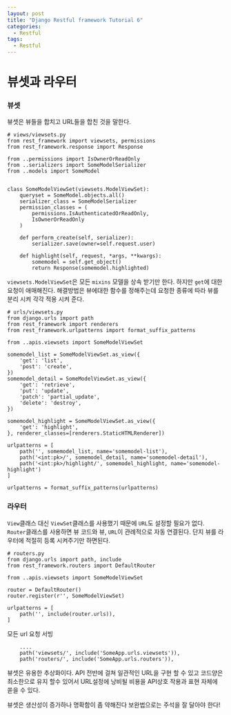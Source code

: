 ```yaml
---
layout: post
title: "Django Restful framework Tutorial 6"
categories:
  - Restful
tags:
  - Restful
---
```


# 뷰셋과 라우터

### 뷰셋

뷰셋은 뷰들을 합치고 URL들을 합친 것을 말한다.
```
# views/viewsets.py
from rest_framework import viewsets, permissions
from rest_framework.response import Response

from ..permissions import IsOwnerOrReadOnly
from ..serializers import SomeModelSerializer
from ..models import SomeModel


class SomeModelViewSet(viewsets.ModelViewSet):
    queryset = SomeModel.objects.all()
    serializer_class = SomeModelSerializer
    permission_classes = (
        permissions.IsAuthenticatedOrReadOnly,
        IsOwnerOrReadOnly
    )

    def perform_create(self, serializer):
        serializer.save(owner=self.request.user)

    def highlight(self, request, *args, **kwargs):
        somemodel = self.get_object()
        return Response(somemodel.highlighted)
```
`viewsets.ModelViewSet`은 모든 `mixins` 모델을 상속 받기만 한다. 하지만 `get`에 대한 요청이 애매해진다. 해결방법은 뷰에대한 함수를 정해주는데 요청한 종류에 따라 뷰를 분리 시켜 각각 적용 시켜 준다.
```
# urls/viewsets.py
from django.urls import path
from rest_framework import renderers
from rest_framework.urlpatterns import format_suffix_patterns

from ..apis.viewsets import SomeModelViewSet

somemodel_list = SomeModelViewSet.as_view({
    'get': 'list',
    'post': 'create',
})
somemodel_detail = SomeModelViewSet.as_view({
    'get': 'retrieve',
    'put': 'update',
    'patch': 'partial_update',
    'delete': 'destroy',
})

somemodel_highlight = SomeModelViewSet.as_view({
    'get': 'highlight',
}, renderer_classes=[renderers.StaticHTMLRenderer])

urlpatterns = [
    path('', somemodel_list, name='somemodel-list'),
    path('<int:pk>/', somemodel_detail, name='somemodel-detail'),
    path('<int:pk>/highlight/', somemodel_highlight, name='somemodel-highlight')
]

urlpatterns = format_suffix_patterns(urlpatterns)
```

### 라우터
`View`클래스 대신 `ViewSet`클래스를 사용했기 때문에 `URL`도 설정할 필요가 없다. `Router`클래스를 사용하면 뷰 코드와 뷰, `URL`이 관례적으로 자동 연결된다. 단지 뷰를 라우터에 적절히 등록 시켜주기만 하면된다. 
```
# routers.py
from django.urls import path, include
from rest_framework.routers import DefaultRouter

from ..apis.viewsets import SomeModelViewSet

router = DefaultRouter()
router.register(r'', SomeModelViewSet)

urlpatterns = [
    path('', include(router.urls)),
]

```

모든 url 요청 서빙
```
    ....
    path('viewsets/', include('SomeApp.urls.viewsets')),
    path('routers/', include('SomeApp.urls.routers')),
```

뷰셋은 유용한 추상화이다. API 전반에 걸쳐 일관적인 URL을 구현 할 수 있고 코드양은 최소한으로 유지 할수 있어서 URL설정에 낭비될 비용을 API상호 작용과 표현 자체에 쏟을 수 있다.

뷰셋은 생산성이 증가하나 명확함이 좀 약해진다 
보완법으로는 주석을 잘 달아야 한다!
